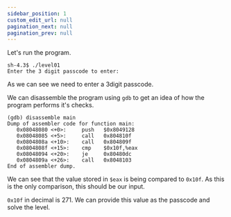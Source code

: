 ```yaml
---
sidebar_position: 1
custom_edit_url: null
pagination_next: null
pagination_prev: null
---
```


Let's run the program.
```
sh-4.3$ ./level01
Enter the 3 digit passcode to enter:
```
As we can see we need to enter a 3digit passcode.

We can disassemble the program using `gdb` to get an idea of how the program performs it's checks.
```
(gdb) disassemble main
Dump of assembler code for function main:
   0x08048080 <+0>:     push   $0x8049128
   0x08048085 <+5>:     call   0x804810f
   0x0804808a <+10>:    call   0x804809f
   0x0804808f <+15>:    cmp    $0x10f,%eax
   0x08048094 <+20>:    je     0x80480dc
   0x0804809a <+26>:    call   0x8048103
End of assembler dump.
```
We can see that the value stored in `$eax` is being compared to `0x10f`.
As this is the only comparison, this  should be our input.

`0x10f` in decimal is 271.
We can provide this value as the passcode and solve the level.
